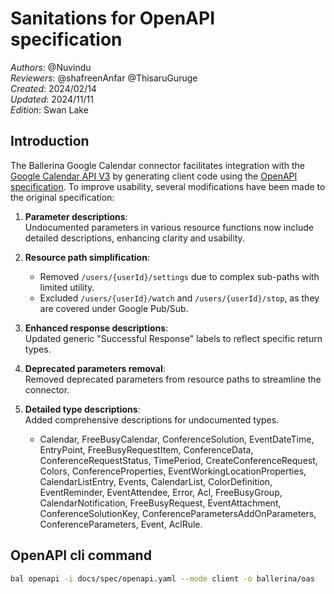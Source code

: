 # Sanitations for OpenAPI specification

_Authors_: @Nuvindu \
_Reviewers_: @shafreenAnfar @ThisaruGuruge \
_Created_: 2024/02/14 \
_Updated_: 2024/11/11 \
_Edition_: Swan Lake

## Introduction

The Ballerina Google Calendar connector facilitates integration with the [Google Calendar API V3](https://developers.google.com/calendar/api) by generating client code using the [OpenAPI specification](https://github.com/Nuvindu/module-ballerinax-googleapis.calendar/blob/main/docs/spec/openapi.yaml). To improve usability, several modifications have been made to the original specification:

1. **Parameter descriptions**:  
   Undocumented parameters in various resource functions now include detailed descriptions, enhancing clarity and usability.

2. **Resource path simplification**:  
   * Removed `/users/{userId}/settings` due to complex sub-paths with limited utility.
   * Excluded `/users/{userId}/watch` and `/users/{userId}/stop`, as they are covered under Google Pub/Sub.

3. **Enhanced response descriptions**:  
   Updated generic "Successful Response" labels to reflect specific return types.

4. **Deprecated parameters removal**:  
   Removed deprecated parameters from resource paths to streamline the connector.

5. **Detailed type descriptions**:  
   Added comprehensive descriptions for undocumented types.
    * Calendar, FreeBusyCalendar, ConferenceSolution, EventDateTime, EntryPoint, FreeBusyRequestItem, ConferenceData, ConferenceRequestStatus, TimePeriod, CreateConferenceRequest, Colors, ConferenceProperties, EventWorkingLocationProperties, CalendarListEntry, Events, CalendarList, ColorDefinition, EventReminder, EventAttendee, Error, Acl, FreeBusyGroup, CalendarNotification, FreeBusyRequest, EventAttachment, ConferenceSolutionKey, ConferenceParametersAddOnParameters, ConferenceParameters, Event, AclRule.

## OpenAPI cli command

```bash
bal openapi -i docs/spec/openapi.yaml --mode client -o ballerina/oas
